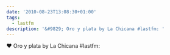 ```yaml
---
date: '2010-08-23T13:08:30+01:00'
tags:
  - lastfm
description: '&#9829; Oro y plata by La Chicana #lastfm: '
---
```

&#9829; Oro y plata by La Chicana #lastfm: 
